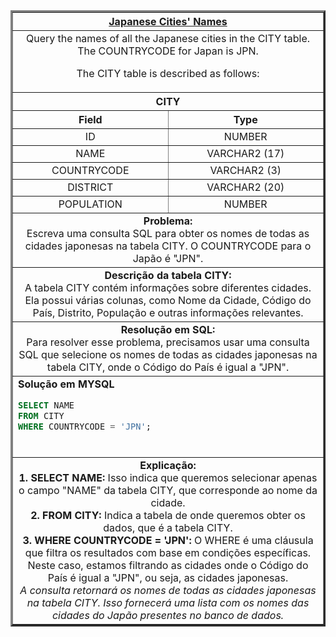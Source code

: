<table width="100%" border="3" cellspacing="0" cellpadding="8">
  <tr>
    <th colspan="2"><a href="https://www.hackerrank.com/challenges/japanese-cities-name/">Japanese Cities' Names</a></th>
  </tr>
  
  <tr>
    <td colspan="2" align="center">Query the names of all the Japanese cities in the CITY table. The COUNTRYCODE for Japan is JPN.

The CITY table is described as follows:
  </td>
  </tr>
  
  <tr>
    <th colspan="2">CITY</th>
  </tr>
  
  <tr>
    <th width="50%" align="center">Field</th>
    <th width="50%" align="center">Type</th>
  </tr>
  
  <tr>
    <td width="50%" align="center">ID</td>
    <td width="50%" align="center">NUMBER</td>
  </tr>
  
  <tr>
    <td width="50%" align="center">NAME</td>
    <td width="50%" align="center">VARCHAR2 (17)</td>
  </tr>
  
  <tr>
    <td width="50%" align="center">COUNTRYCODE</td>
    <td width="50%" align="center">VARCHAR2 (3)</td>
  </tr>
  
  <tr>
    <td width="50%" align="center">DISTRICT</td>
    <td width="50%" align="center">VARCHAR2 (20)</td>
  </tr>
  
  <tr>
    <td width="50%" align="center">POPULATION</td>
    <td width="50%" align="center">NUMBER</td>
  </tr>
  
  <tr>
    <td colspan="2"  align="center"><b>Problema:</b><br>Escreva uma consulta SQL para obter os nomes de todas as cidades japonesas na tabela CITY. O COUNTRYCODE para o Japão é "JPN".</td>
  </tr>
  
  <tr>
    <td colspan="2"  align="center"><b>Descrição da tabela CITY:</b><br>A tabela CITY contém informações sobre diferentes cidades. Ela possui várias colunas, como Nome da Cidade, Código do País, Distrito, População e outras informações relevantes.</td>
  </tr>
  
  <tr>
    <td colspan="2"  align="center"><b>Resolução em SQL:</b><br>Para resolver esse problema, precisamos usar uma consulta SQL que selecione os nomes de todas as cidades japonesas na tabela CITY, onde o Código do País é igual a "JPN".</td>
  </tr>
  
  <tr>
    <td colspan="2"  align="left">
      <b>Solução em MYSQL</b><br>
      
```sql
SELECT NAME
FROM CITY
WHERE COUNTRYCODE = 'JPN';
```
<br>
</td>
  </tr>
  
<tr>
  <td colspan="2"  align="center">
      <b>Explicação:</b><br>
<b>1. SELECT NAME:</b> Isso indica que queremos selecionar apenas o campo "NAME" da tabela CITY, que corresponde ao nome da cidade.<br>
<b>2. FROM CITY:</b> Indica a tabela de onde queremos obter os dados, que é a tabela CITY.<br>
<b>3. WHERE COUNTRYCODE = 'JPN':</b> O WHERE é uma cláusula que filtra os resultados com base em condições específicas. Neste caso, estamos filtrando as cidades onde o Código do País é igual a "JPN", ou seja, as cidades japonesas.<br>
<i>A consulta retornará os nomes de todas as cidades japonesas na tabela CITY. Isso fornecerá uma lista com os nomes das cidades do Japão presentes no banco de dados.</i>
</td>
  </tr>
  
</table>
